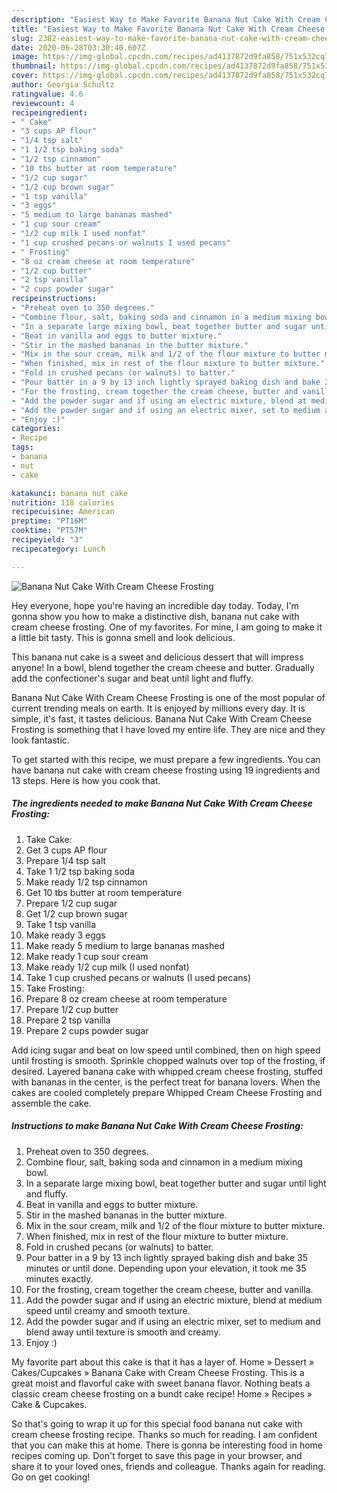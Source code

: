 ```yaml
---
description: "Easiest Way to Make Favorite Banana Nut Cake With Cream Cheese Frosting"
title: "Easiest Way to Make Favorite Banana Nut Cake With Cream Cheese Frosting"
slug: 2382-easiest-way-to-make-favorite-banana-nut-cake-with-cream-cheese-frosting
date: 2020-06-28T03:30:40.607Z
image: https://img-global.cpcdn.com/recipes/ad4137872d9fa858/751x532cq70/banana-nut-cake-with-cream-cheese-frosting-recipe-main-photo.jpg
thumbnail: https://img-global.cpcdn.com/recipes/ad4137872d9fa858/751x532cq70/banana-nut-cake-with-cream-cheese-frosting-recipe-main-photo.jpg
cover: https://img-global.cpcdn.com/recipes/ad4137872d9fa858/751x532cq70/banana-nut-cake-with-cream-cheese-frosting-recipe-main-photo.jpg
author: Georgia Schultz
ratingvalue: 4.6
reviewcount: 4
recipeingredient:
- " Cake"
- "3 cups AP flour"
- "1/4 tsp salt"
- "1 1/2 tsp baking soda"
- "1/2 tsp cinnamon"
- "10 tbs butter at room temperature"
- "1/2 cup sugar"
- "1/2 cup brown sugar"
- "1 tsp vanilla"
- "3 eggs"
- "5 medium to large bananas mashed"
- "1 cup sour cream"
- "1/2 cup milk I used nonfat"
- "1 cup crushed pecans or walnuts I used pecans"
- " Frosting"
- "8 oz cream cheese at room temperature"
- "1/2 cup butter"
- "2 tsp vanilla"
- "2 cups powder sugar"
recipeinstructions:
- "Preheat oven to 350 degrees."
- "Combine flour, salt, baking soda and cinnamon in a medium mixing bowl."
- "In a separate large mixing bowl, beat together butter and sugar until light and fluffy."
- "Beat in vanilla and eggs to butter mixture."
- "Stir in the mashed bananas in the butter mixture."
- "Mix in the sour cream, milk and 1/2 of the flour mixture to butter mixture."
- "When finished, mix in rest of the flour mixture to butter mixture."
- "Fold in crushed pecans (or walnuts) to batter."
- "Pour batter in a 9 by 13 inch lightly sprayed baking dish and bake 35 minutes or until done. Depending upon your elevation, it took me 35 minutes exactly."
- "For the frosting, cream together the cream cheese, butter and vanilla."
- "Add the powder sugar and if using an electric mixture, blend at medium speed until creamy and smooth texture."
- "Add the powder sugar and if using an electric mixer, set to medium and blend away until texture is smooth and creamy."
- "Enjoy :)"
categories:
- Recipe
tags:
- banana
- nut
- cake

katakunci: banana nut cake 
nutrition: 118 calories
recipecuisine: American
preptime: "PT16M"
cooktime: "PT57M"
recipeyield: "3"
recipecategory: Lunch

---
```



![Banana Nut Cake With Cream Cheese Frosting](https://img-global.cpcdn.com/recipes/ad4137872d9fa858/751x532cq70/banana-nut-cake-with-cream-cheese-frosting-recipe-main-photo.jpg)

Hey everyone, hope you're having an incredible day today. Today, I'm gonna show you how to make a distinctive dish, banana nut cake with cream cheese frosting. One of my favorites. For mine, I am going to make it a little bit tasty. This is gonna smell and look delicious.

This banana nut cake is a sweet and delicious dessert that will impress anyone! In a bowl, blend together the cream cheese and butter. Gradually add the confectioner&#39;s sugar and beat until light and fluffy.

Banana Nut Cake With Cream Cheese Frosting is one of the most popular of current trending meals on earth. It is enjoyed by millions every day. It is simple, it's fast, it tastes delicious. Banana Nut Cake With Cream Cheese Frosting is something that I have loved my entire life. They are nice and they look fantastic.


To get started with this recipe, we must prepare a few ingredients. You can have banana nut cake with cream cheese frosting using 19 ingredients and 13 steps. Here is how you cook that.

<!--inarticleads1-->

##### The ingredients needed to make Banana Nut Cake With Cream Cheese Frosting:

1. Take  Cake:
1. Get 3 cups AP flour
1. Prepare 1/4 tsp salt
1. Take 1 1/2 tsp baking soda
1. Make ready 1/2 tsp cinnamon
1. Get 10 tbs butter at room temperature
1. Prepare 1/2 cup sugar
1. Get 1/2 cup brown sugar
1. Take 1 tsp vanilla
1. Make ready 3 eggs
1. Make ready 5 medium to large bananas mashed
1. Make ready 1 cup sour cream
1. Make ready 1/2 cup milk (I used nonfat)
1. Take 1 cup crushed pecans or walnuts (I used pecans)
1. Take  Frosting:
1. Prepare 8 oz cream cheese at room temperature
1. Prepare 1/2 cup butter
1. Prepare 2 tsp vanilla
1. Prepare 2 cups powder sugar


Add icing sugar and beat on low speed until combined, then on high speed until frosting is smooth. Sprinkle chopped walnuts over top of the frosting, if desired. Layered banana cake with whipped cream cheese frosting, stuffed with bananas in the center, is the perfect treat for banana lovers. When the cakes are cooled completely prepare Whipped Cream Cheese Frosting and assemble the cake. 

<!--inarticleads2-->

##### Instructions to make Banana Nut Cake With Cream Cheese Frosting:

1. Preheat oven to 350 degrees.
1. Combine flour, salt, baking soda and cinnamon in a medium mixing bowl.
1. In a separate large mixing bowl, beat together butter and sugar until light and fluffy.
1. Beat in vanilla and eggs to butter mixture.
1. Stir in the mashed bananas in the butter mixture.
1. Mix in the sour cream, milk and 1/2 of the flour mixture to butter mixture.
1. When finished, mix in rest of the flour mixture to butter mixture.
1. Fold in crushed pecans (or walnuts) to batter.
1. Pour batter in a 9 by 13 inch lightly sprayed baking dish and bake 35 minutes or until done. Depending upon your elevation, it took me 35 minutes exactly.
1. For the frosting, cream together the cream cheese, butter and vanilla.
1. Add the powder sugar and if using an electric mixture, blend at medium speed until creamy and smooth texture.
1. Add the powder sugar and if using an electric mixer, set to medium and blend away until texture is smooth and creamy.
1. Enjoy :)


My favorite part about this cake is that it has a layer of. Home » Dessert » Cakes/Cupcakes » Banana Cake with Cream Cheese Frosting. This is a great moist and flavorful cake with sweet banana flavor. Nothing beats a classic cream cheese frosting on a bundt cake recipe! Home » Recipes » Cake &amp; Cupcakes. 

So that's going to wrap it up for this special food banana nut cake with cream cheese frosting recipe. Thanks so much for reading. I am confident that you can make this at home. There is gonna be interesting food in home recipes coming up. Don't forget to save this page in your browser, and share it to your loved ones, friends and colleague. Thanks again for reading. Go on get cooking!

